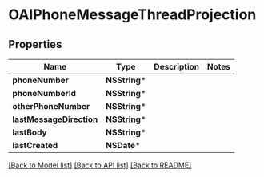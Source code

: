 # OAIPhoneMessageThreadProjection

## Properties
Name | Type | Description | Notes
------------ | ------------- | ------------- | -------------
**phoneNumber** | **NSString*** |  | 
**phoneNumberId** | **NSString*** |  | 
**otherPhoneNumber** | **NSString*** |  | 
**lastMessageDirection** | **NSString*** |  | 
**lastBody** | **NSString*** |  | 
**lastCreated** | **NSDate*** |  | 

[[Back to Model list]](../README#documentation-for-models) [[Back to API list]](../README#documentation-for-api-endpoints) [[Back to README]](../README)


